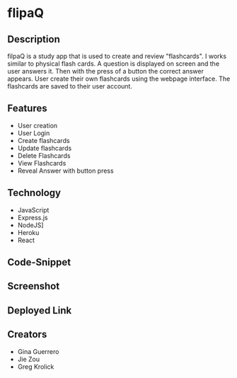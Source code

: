 # flipaQ

## Description

filpaQ is a study app that is used to create and review "flashcards". I works similar to physical flash cards. A question is displayed on screen and the user answers it. Then with the press of a button the correct answer appears. User create their own flashcards using the webpage interface. The flashcards are saved to their user account.

## Features
- User creation
- User Login
- Create flashcards
- Update flashcards
- Delete Flashcards
- View Flashcards
- Reveal Answer with button press

## Technology
- JavaScript
- Express.js
- NodeJS]
- Heroku
- React

## Code-Snippet

## Screenshot

## Deployed Link

## Creators
- Gina Guerrero
- Jie Zou
- Greg Krolick
